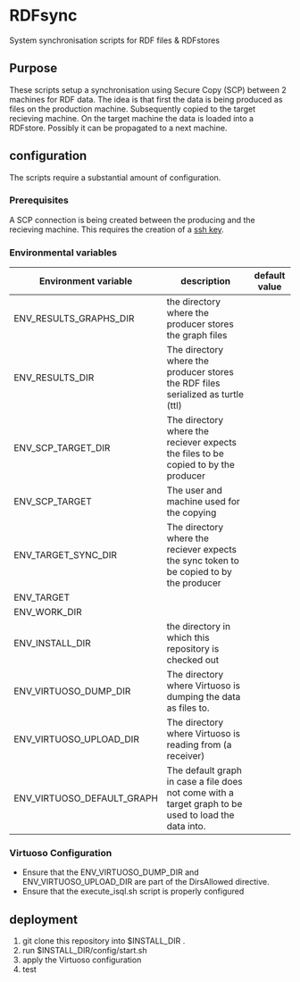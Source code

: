 # RDFsync
System synchronisation scripts for RDF files &amp; RDFstores


## Purpose
These scripts setup a synchronisation using Secure Copy (SCP) between 2 machines for RDF data.
The idea is that first the data is being produced as files on the production machine. 
Subsequently copied to the target recieving machine. On the target machine the data is loaded into a RDFstore.
Possibly it can be propagated to a next machine.

## configuration
The scripts require a substantial amount of configuration.

### Prerequisites
A SCP connection is being created between the producing and the recieving machine. This requires the creation of a [ssh key](http://sshkeychain.sourceforge.net/mirrors/SSH-with-Keys-HOWTO/SSH-with-Keys-HOWTO-4.html).

### Environmental variables

| Environment variable | description | default value |
| -------------------- | ----------- | ------------- |
| ENV_RESULTS_GRAPHS_DIR | the directory where the producer stores the graph files | |
| ENV_RESULTS_DIR | The directory where the producer stores the RDF files serialized as turtle (ttl) | |
| ENV_SCP_TARGET_DIR | The directory where the reciever expects the files to be copied to by the producer | |
| ENV_SCP_TARGET | The user and machine used for the copying | |
| ENV_TARGET_SYNC_DIR | The directory where the reciever expects the sync token to be copied to by the producer | |
| ENV_TARGET | | |
| ENV_WORK_DIR | |
| ENV_INSTALL_DIR | the directory in which this repository is checked out | |
| ENV_VIRTUOSO_DUMP_DIR | The directory where Virtuoso is dumping the data as files to. | |
| ENV_VIRTUOSO_UPLOAD_DIR | The directory where Virtuoso is reading from (a receiver)  | |
| ENV_VIRTUOSO_DEFAULT_GRAPH | The default graph in case a file does not come with a target graph to be used to load the data into. | |


### Virtuoso Configuration
 * Ensure that the ENV_VIRTUOSO_DUMP_DIR and ENV_VIRTUOSO_UPLOAD_DIR are part of the DirsAllowed directive.
 * Ensure that the execute_isql.sh script is properly configured


## deployment

1. git clone this repository into $INSTALL_DIR .
2. run $INSTALL_DIR/config/start.sh
3. apply the Virtuoso configuration 
4. test
